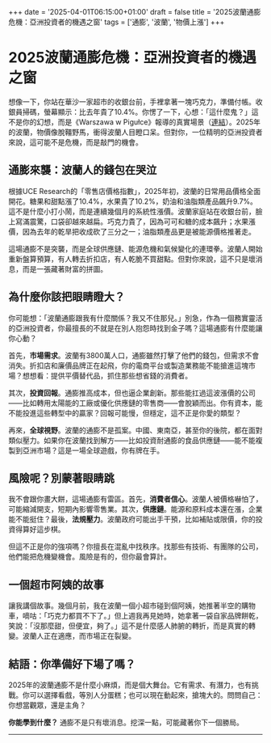 +++
date = '2025-04-01T06:15:00+01:00'
draft = false
title = '2025波蘭通膨危機：亞洲投資者的機遇之窗'
tags = ['通膨', '波蘭', '物價上漲']
+++

# 2025波蘭通膨危機：亞洲投資者的機遇之窗

想像一下，你站在華沙一家超市的收銀台前，手裡拿著一塊巧克力，準備付帳。收銀員掃碼，螢幕顯示：比去年貴了10.4%。你愣了一下，心想：「這什麼鬼？」這不是你的幻想，而是《Warszawa w Pigułce》報導的真實場景（[連結](https://warszawawpigulce.pl/te-produkty-wlasnie-zdrozaly-polacy-w-szoku-przy-kasach/)）。2025年的波蘭，物價像脫韁野馬，衝得波蘭人目瞪口呆。但對你，一位精明的亞洲投資者來說，這可能不是危機，而是敲門的機會。

## 通膨來襲：波蘭人的錢包在哭泣

根據UCE Research的「零售店價格指數」，2025年初，波蘭的日常用品價格全面開花。糖果和甜點漲了10.4%，水果貴了10.2%，奶油和油脂類產品飆升9.7%。這不是什麼小打小鬧，而是連續幾個月的系統性漲價。波蘭家庭站在收銀台前，臉上寫滿震驚，口袋卻越來越扁。巧克力貴了，因為可可和糖的成本飆升；水果漲價，因為去年的乾旱把收成砍了三分之一；油脂類產品更是被能源價格推著走。

這場通膨不是突襲，而是全球供應鏈、能源危機和氣候變化的連環拳。波蘭人開始重新盤算預算，有人轉去折扣店，有人乾脆不買甜點。但對你來說，這不只是壞消息，而是一張藏著財富的拼圖。

## 為什麼你該把眼睛瞪大？

你可能想：「波蘭通膨跟我有什麼關係？我又不住那兒。」別急，作為一個務實靈活的亞洲投資者，你最擅長的不就是在別人抱怨時找到金子嗎？這場通膨有什麼能讓你心動？

首先，**市場需求**。波蘭有3800萬人口，通膨雖然打擊了他們的錢包，但需求不會消失。折扣店和廉價品牌正在起飛，你的電商平台或製造業務能不能搶進這塊市場？想想看：提供平價替代品，抓住那些想省錢的消費者。

其次，**投資回報**。通膨推高成本，但也逼企業創新。那些能扛過這波漲價的公司——比如轉用太陽能的工廠或優化供應鏈的零售商——會脫穎而出。你有資本，能不能投進這些轉型中的贏家？回報可能慢，但穩定，這不正是你愛的類型？

再來，**全球視野**。波蘭的通膨不是孤案。中國、東南亞，甚至你的後院，都在面對類似壓力。如果你在波蘭找到解方——比如投資耐通膨的食品供應鏈——能不能複製到亞洲市場？這是一場全球遊戲，你有牌在手。

## 風險呢？別蒙著眼睛跳

我不會跟你畫大餅，這場通膨有雷區。首先，**消費者信心**。波蘭人被價格嚇怕了，可能縮減開支，短期內影響零售業。其次，**供應鏈**。能源和原料成本還在漲，企業能不能挺住？最後，**法規壓力**。波蘭政府可能出手干預，比如補貼或限價，你的投資得算好這步棋。

但這不正是你的強項嗎？你擅長在混亂中找秩序。找那些有技術、有團隊的公司，他們能把危機變機會。風險是有的，但你最會算計。

## 一個超市阿姨的故事

讓我講個故事。幾個月前，我在波蘭一個小超市碰到個阿姨，她推著半空的購物車，嘀咕：「巧克力都買不下了。」但上週我再見她時，她拿著一袋自家品牌餅乾，笑說：「沒那麼甜，但便宜，夠了。」這不是什麼感人肺腑的轉折，而是真實的轉變。波蘭人正在適應，而市場正在裂變。

## 結語：你準備好下場了嗎？

2025年的波蘭通膨不是什麼小麻煩，而是個大舞台。它有需求、有潛力，也有挑戰。你可以選擇看戲，等別人分蛋糕；也可以現在動起來，搶塊大的。問問自己：你想當觀眾，還是主角？

**你能學到什麼？** 通膨不是只有壞消息。挖深一點，可能藏著你下一個勝局。

---